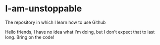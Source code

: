 # I-am-unstoppable
The repository in which I learn how to use Github


Hello friends, I have no idea what I'm doing, but I don't expect that to last long.
Bring on the code!
